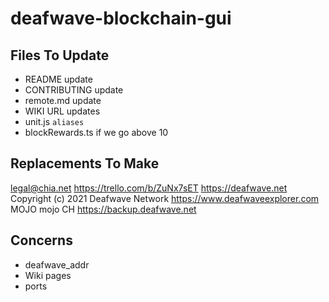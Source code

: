 # deafwave-blockchain-gui

## Files To Update

- README update
- CONTRIBUTING update
- remote.md update
- WIKI URL updates
- unit.js `aliases`
- blockRewards.ts if we go above 10

## Replacements To Make

legal@chia.net
https://trello.com/b/ZuNx7sET
https://deafwave.net
Copyright (c) 2021 Deafwave Network
https://www.deafwaveexplorer.com
MOJO
mojo
CH
https://backup.deafwave.net

## Concerns
- deafwave_addr
- Wiki pages
- ports